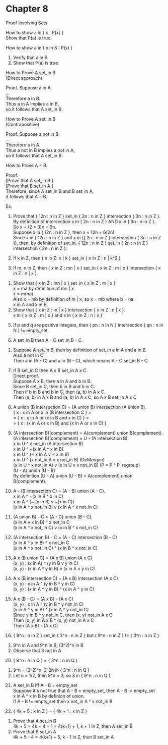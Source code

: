 # Chapter 8     


Proof Involving Sets      


How to show a in { x : P(x) }     
Show that P(a) is true.     


How to show a in { x in S : P(x) }      
1. Verify that a in S.     
2. Show that P(a) is true.     


How to Prove A set_in B      
(Direct approach)      

Proof. Suppose a in A.     
...     
Therefore a in B.      
Thus a in A implies a in B,     
so it follows that A set_in B.     



How to Prove A set_in B      
(Contrapositive)     

Proof. Suppose a not in B.     
...     
Therefore a in A.     
Thus a not in B implies a not in A,     
so it follows that A set_in B.     



How to Prove A = B.     

Proof.     
[Prove that A set_in B.]     
[Prove that B set_in A.]     
Therefore, since A set_in B and B set_in A,      
it follows that A = B.      


Ex.    

1. Prove that { 12n : n in Z } set_in { 2n : n in Z } intersection { 3n : n in Z }.     
By definition of intersection x in { 2n : n in Z } AND x in { 3n : n in Z }.    
So x = (2 * 3)n = 6n.      
Suppose x in { 12n : n in Z }, then x = 12n = 6(2n).     
Since x in { 12n : n in Z } and x in ({ 2n : n in Z } intersection { 3n : n in Z }), then, by definition of set_in, { 12n : n in Z } set_in { 2n : n in Z } intersection { 3n : n in Z }.      


3. If k in Z, then { n in Z: n | k } set_in { n in Z : n | k^2 }


4. If m, n in Z, then { x in Z : mn | x } set_in { x in Z : m | x } intersection { x in Z : n | x }.     
1) Show that { x in Z : mn | x } set_in { x in Z : m | x }       
x = ma by definition of mn | x    
x = m(na)      
Also x = mb by definition of m | x, so x = mb where b = na.     
x in A and x in B.     
2) Show that { x in Z : m | x } intersection { x in Z : n | x }.     
x in { x in Z : m | x } and x in { x in Z : n | x }      


5. If p and q are positive integers, then { pn : n in N } intersection { qn : n in N } != empty_set.     


6. A set_in B then A - C set_in B - C.      
1) Suppose A set_in B, then by definition of set_in a in A and a in B.      
Also a not in C.      
Then a in (A - C) and a in (B - C), which means A - C set_in B - C.     


7. If B set_in C then A x B set_in A x C.      
Direct proof.     
Suppose A x B, then a in A and b in B.     
Since B set_in C, then b in B and b in C.     
Then if b in B and b in C, then (a, b) in A x C.     
Then (a, b) in A x B and (a, b) in A x C, so A x B set_in A x C      


8. A union (B intersection C) = (A union B) intersection (A union B).     
{ x : x in A or x in (B intersection C } =      
= { x : x in A or (x in B and x in C) } =       
= { x : (x in A or x in B) and (x in A or x in C) }     



10. (A intersection B)(complement) = A(complement) union B(complement).      
(A intersection B)(complement) = U - (A intersection B).      
x in U ^ x not_in (A intersection B)      
x in U ^ ~(x in A ^ x in B)      
x in U ^ (~ x in A v ~ x in B)       
x in U ^ (x not_in A v x not_in B) (DeMorgan)      
(x in U ^ x not_in A) v (x in U v x not_in B) (P = P ^ P, regroup)       
(U - A) union (U - B)      
By definition (U - A) union (U - B) = A(complement) union B(complement).      


12. A - (B intersection C) = (A - B) union (A - C).       
x in A ^ ~(x in B ^ x in C)     
x in A ^ (~ (x in B) v ~(x in C))       
(x in A ^ x not_in B) v (x in A ^ x not_in C)       


14. (A union B) - C = (A - C) union (B - C).       
(x in A v x in B) ^ x not_in C      
(x in A ^ x not_in C) v (x in B ^ x not_in C)      


15. (A intersection B) - C = (A - C) intersection (B - C)       
(x in A ^ x in B) ^ x not_in C       
(x in A ^ x not_in C) ^ (x in B ^ x not_in C)     



16. A x (B union C) = (A x B) union (A x C)       
(x, y) : (x in A) ^ (y in B v y in C)       
(x, y) : (x in A ^ y in B) v (x in A v y in C)      



17. A x (B intersection C) = (A x B) intersection (A x C)        
(x, y) : x in A ^ (y in B ^ y in C)     
(x, y) : (x in A ^ y in B) ^ (x in A ^ y in C)       



18. A x (B - C) = (A x B) - (A x C)      
(x, y) : x in A ^ (y in B ^ y not_in C)      
(x in A ^ y in B) ^ (x in A ^ y not_in C)      
Since y in B ^ y not_in C, then (x, y) not_in A x C     
Then (x, y) in A x B ^ (x, y) not_in A x C     
Then (A x B) - (A x C)      



19. { 9^n : n in Z } set_in { 3^n : n in Z } but { 9^n : n in Z } != { 3^n : n in Z }         
1) 9^n in A and 9^n in B, (3^2)^n in B      
2) Observe that 3 not in A       



20. { 9^n : n in Q } = { 3^n : n in Q }         
1) 9^n = (3^2)^n, 3^2n in { 3^n : n in Q }      
2) Let n = 1/2, then 9^n = 3, so 3 in { 9^n : n in Q }        



21. A set_in B iff A - B = empty_set      
Suppose it's not true that A - B = empty_set, then A - B != empty_set      
x in A ^ x in B by definion of union.      
If A - B != empty_set then x not_in A ^ x not_in B     


26. { 4k + 5 : k in Z } = { 4k + 1 : x in Z }       
1) Prove that A set_in B       
4k + 5 = 4k + 4 + 1 = 4(k+1) + 1, k + 1 in Z, then A set_in B     
2) Prove that B set_in A     
4k + 5 - 4 = 4(k+1) + 5, k - 1 in Z, then B set_in A      

